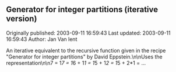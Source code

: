 ## Generator for integer partitions (iterative version)

Originally published: 2003-09-11 16:59:43
Last updated: 2003-09-11 16:59:43
Author: Jan Van lent

An iterative equivalent to the recursive function given in the recipe "Generator for integer partitions" by David Eppstein.\n\nUses the representation\n\n7 = 1*7 = 1*6 + 1*1 = 1*5 + 1*2 = 1*5 + 2*1 = ...